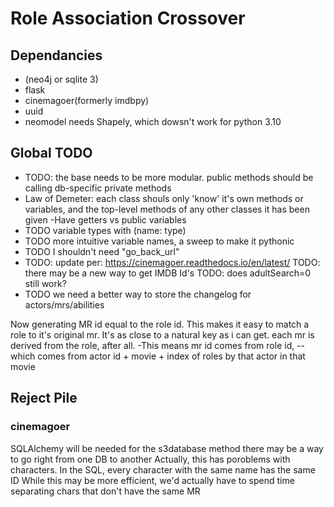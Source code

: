 # Role Association Crossover

## Dependancies

- (neo4j or sqlite 3)
- flask
- cinemagoer(formerly imdbpy)
- uuid
- neomodel needs Shapely, which dowsn't work for python 3.10

## Global TODO

- TODO: the base needs to be more modular. public methods should be calling db-specific private methods
- Law of Demeter: each class shouls only 'know' it's own methods or variables, and the top-level methods
of any other classes it has been given
-Have getters vs public variables
- TODO variable types with (name: type)
- TODO more intuitive variable names, a sweep to make it pythonic
- TODO I shouldn't need "go_back_url"
- TODO: update per: https://cinemagoer.readthedocs.io/en/latest/ TODO: there may be a new way to get IMDB Id's TODO: does adultSearch=0 still work?
- TODO we need a better way to store the changelog for actors/mrs/abilities

Now generating MR id equal to the role id. This makes it easy to match a role to it's original mr. It's as close to a natural key as i can get. each mr is derived from the role, after all. -This means mr id comes from role id, --which comes from actor id + movie + index of roles by that actor in that movie

## Reject Pile

### cinemagoer

SQLAlchemy will be needed for the s3database method there may be a way to go right from one DB to another Actually, this has poroblems with characters. In the SQL, every character with the same name has the same ID While this may be more efficient, we'd actually have to spend time separating chars that don't have the same MR
